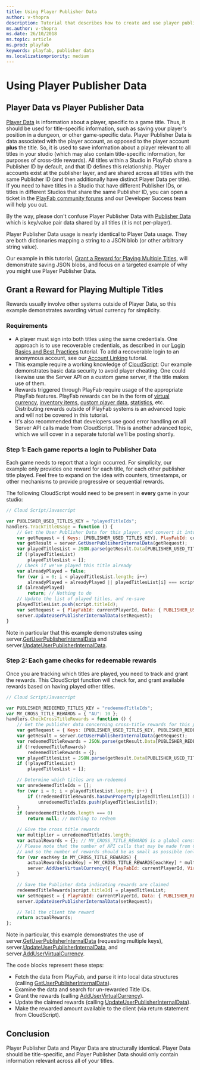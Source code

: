 ```yaml
---
title: Using Player Publisher Data
author: v-thopra
description: Tutorial that describes how to create and use player publisher data.
ms.author: v-thopra
ms.date: 26/10/2018
ms.topic: article
ms.prod: playfab
keywords: playfab, publisher data
ms.localizationpriority: medium
---
```


# Using Player Publisher Data

## Player Data vs Player Publisher Data

[Player Data](using-player-data.md) is information about a player, specific to a game title. Thus, it should be used for title-specific information, such as saving your player's position in a dungeon, or other game-specific data. Player Publisher Data is data associated with the player account, as opposed to the player account **plus** the title. So, it is used to save information about a player relevant to all titles in your studio (which may also contain title-specific information, for purposes of cross-title rewards). All titles within a Studio in PlayFab share a Publisher ID by default, and that ID defines this relationship. Player accounts exist at the publisher layer, and are shared across all titles with the same Publisher ID (and then additionally have distinct Player Data per title). If you need to have titles in a Studio that have different Publisher IDs, or titles in different Studios that share the same Publisher ID, you can open a ticket in the [PlayFab community forums](https://community.playfab.com/) and our Developer Success team will help you out.

By the way, please don't confuse Player Publisher Data with [Publisher Data](../../config/titledata/using-publisher-data.md) which is key/value pair data shared by all titles (it is not per-player).

Player Publisher Data usage is nearly identical to Player Data usage. They are both dictionaries mapping a string to a JSON blob (or other arbitrary string value).

Our example in this tutorial, [Grant a Reward for Playing Multiple Titles](#grant-a-reward-for-pPlaying-multiple-titles), will demonstrate saving JSON blobs, and focus on a targeted example of why you might use Player Publisher Data.

## Grant a Reward for Playing Multiple Titles

Rewards usually involve other systems outside of Player Data, so this example demonstrates awarding virtual currency for simplicity.

### Requirements

- A player must sign into both titles using the same credentials. One approach is to use recoverable credentials, as described in our [Login Basics and Best Practices](../../authentication/platform-specific-authentication/login-basics-best-practices.md) tutorial. To add a recoverable login to an anonymous account, see our [Account Linking](../../authentication/linking-unlinking/account-linking.md) tutorial.
- This example require a working knowledge of [CloudScript](../../automation/cloudscript/writing-custom-cloudscript.md): Our example demonstrates basic data security to avoid player cheating. One could likewise use the Server API on a custom game server, if the title makes use of them.
- Rewards triggered through PlayFab require usage of the appropriate PlayFab features. PlayFab rewards can be in the form of [virtual currency](../../commerce/economy/currencies.md), [inventory items](player-inventory.md), [custom player data](using-player-data.md), [statistics](using-player-statistics.md), etc. Distributing rewards outside of PlayFab systems is an advanced topic and will not be covered in this tutorial.
- It's also recommended that developers use good error handling on all Server API calls made from CloudScript. This is another advanced topic, which we will cover in a separate tutorial we'll be posting shortly.

### Step 1: Each game reports a login to Publisher Data

Each game needs to report that a login occurred. For simplicity, our example only provides one reward for each title, for each other publisher title played. Feel free to expand on the idea with counters, timestamps, or other mechanisms to provide progressive or sequential rewards.

The following CloudScript would need to be present in **every** game in your studio:

```javascript
// Cloud Script/Javascript

var PUBLISHER_USED_TITLES_KEY = "playedTitleIds";
handlers.TrackTitleUsage = function () {
    // Get the User Publisher Data for this player, and convert it into our expected format
    var getRequest = { Keys: [PUBLISHER_USED_TITLES_KEY], PlayFabId: currentPlayerId };
    var getResult = server.GetUserPublisherInternalData(getRequest);
    var playedTitlesList = JSON.parse(getResult.Data[PUBLISHER_USED_TITLES_KEY].Value); // format is arbitrary, but this example assumes Array<string>
    if (!playedTitlesList)
        playedTitlesList = [];
    // Check if we've played this title already
    var alreadyPlayed = false;
    for (var i = 0; i < playedTitlesList.length; i++)
        alreadyPlayed = alreadyPlayed || playedTitlesList[i] === script.titleId;
    if (alreadyPlayed)
        return; // Nothing to do
    // Update the list of played titles, and re-save
    playedTitlesList.push(script.titleId);
    var setRequest = { PlayFabId: currentPlayerId, Data: { PUBLISHER_USED_TITLES_KEY: JSON.stringify(playedTitlesList) } };
    server.UpdateUserPublisherInternalData(setRequest);
}
```

Note in particular that this example demonstrates using server.[GetUserPublisherInternalData](https://api.playfab.com/documentation/server/method/GetUserPublisherInternalData) and server.[UpdateUserPublisherInternalData](https://api.playfab.com/documentation/server/method/UpdateUserPublisherInternalData). 

### Step 2: Each game checks for redeemable rewards

Once you are tracking which titles are played, you need to track and grant the rewards. This CloudScript function will check for, and grant available rewards based on having played other titles.

```javascript
// Cloud Script/Javascript

var PUBLISHER_REDEEMED_TITLES_KEY = "redeemedTitleIds";
var MY_CROSS_TITLE_REWARDS = { "AU": 10 };
handlers.CheckCrossTitleRewards = function () {
    // Get the publisher data concerning cross-title rewards for this player
    var getRequest = { Keys: [PUBLISHER_USED_TITLES_KEY, PUBLISHER_REDEEMED_TITLES_KEY], PlayFabId: currentPlayerId };
    var getResult = server.GetUserPublisherInternalData(getRequest);
    var redeemedTitleRewards = JSON.parse(getResult.Data[PUBLISHER_REDEEMED_TITLES_KEY].Value); // format is arbitrary, but this example assumes { [key: string]: Array<string> }
    if (!redeemedTitleRewards)
        redeemedTitleRewards = {};
    var playedTitlesList = JSON.parse(getResult.Data[PUBLISHER_USED_TITLES_KEY].Value); // format is arbitrary, but this example assumes Array<string>
    if (!playedTitlesList)
        playedTitlesList = [];

    // Determine which titles are un-redeemed
    var unredeemedTitleIds = [];
    for (var i = 0; i < playedTitlesList.length; i++) {
        if (!redeemedTitleRewards.hasOwnProperty(playedTitlesList[i]) && playedTitlesList[i] !== script.titleId)
            unredeemedTitleIds.push(playedTitlesList[i]);
    }
    if (unredeemedTitleIds.length === 0)
        return null; // Nothing to redeem

    // Give the cross title rewards
    var multiplier = unredeemedTitleIds.length;
    var actualRewards = {}; // MY_CROSS_TITLE_REWARDS is a global constant, so don't modify it or you'll mess up future calls
    // Please note that the number of API calls that may be made from Cloud Script, as well as the total available processing time is limited,
    // and so the number of rewards should be as small as possible (only one VC, in this case)
    for (var eachKey in MY_CROSS_TITLE_REWARDS) {
        actualRewards[eachKey] = MY_CROSS_TITLE_REWARDS[eachKey] * multiplier;
        server.AddUserVirtualCurrency({ PlayFabId: currentPlayerId, VirtualCurrency: eachKey, Amount: MY_CROSS_TITLE_REWARDS[eachKey] }); // Can only add 1 VC at a time
    }

    // Save the Publisher data indicating rewards are claimed
    redeemedTitleRewards[script.titleId] = playedTitlesList;
    var setRequest = { PlayFabId: currentPlayerId, Data: { PUBLISHER_REDEEMED_TITLES_KEY: JSON.stringify(redeemedTitleRewards) } };
    server.UpdateUserPublisherInternalData(setRequest);

    // Tell the client the reward
    return actualRewards;
};
```

Note in particular, this example demonstrates the use of server.[GetUserPublisherInternalData](https://api.playfab.com/documentation/server/method/GetUserPublisherInternalData) (requesting multiple keys), server.[UpdateUserPublisherInternalData](https://api.playfab.com/documentation/server/method/UpdateUserPublisherInternalData), and server.[AddUserVirtualCurrency](https://api.playfab.com/documentation/server/method/AddUserVirtualCurrency).

The code blocks represent these steps:

- Fetch the data from PlayFab, and parse it into local data structures (calling [GetUserPublisherInternalData](https://api.playfab.com/documentation/server/method/GetUserPublisherInternalData)).
- Examine the data and search for un-rewarded Title IDs.
- Grant the rewards (calling [AddUserVirtualCurrency](https://api.playfab.com/documentation/server/method/AddUserVirtualCurrency)).
- Update the claimed rewards (calling [UpdateUserPublisherInternalData](https://api.playfab.com/documentation/server/method/UpdateUserPublisherInternalData)).
- Make the rewarded amount available to the client (via return statement from CloudScript).

## Conclusion

Player Publisher Data and Player Data are structurally identical. Player Data should be title-specific, and Player Publisher Data should only contain information relevant across all of your titles.
